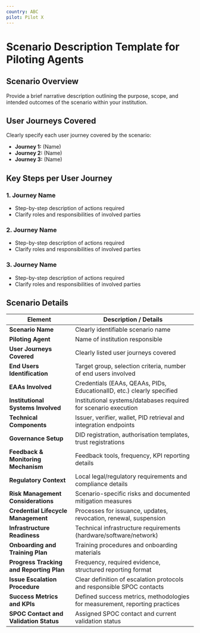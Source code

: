 ```yaml
---
country: ABC
pilot: Pilot X
---
```


# Scenario Description Template for Piloting Agents

## Scenario Overview

Provide a brief narrative description outlining the purpose, scope, and intended outcomes of the scenario within your institution.

## User Journeys Covered

Clearly specify each user journey covered by the scenario:
- **Journey 1:** (Name)
- **Journey 2:** (Name)
- **Journey 3:** (Name)

## Key Steps per User Journey

### 1. Journey Name
- Step-by-step description of actions required
- Clarify roles and responsibilities of involved parties

### 2. Journey Name
- Step-by-step description of actions required
- Clarify roles and responsibilities of involved parties

### 3. Journey Name
- Step-by-step description of actions required
- Clarify roles and responsibilities of involved parties

## Scenario Details

| Element                                   | Description / Details                                                       |
|-------------------------------------------|----------------------------------------------------------------------------|
| **Scenario Name**                         | Clearly identifiable scenario name                                          |
| **Piloting Agent**                        | Name of institution responsible                                             |
| **User Journeys Covered**                 | Clearly listed user journeys covered                                        |
| **End Users Identification**              | Target group, selection criteria, number of end users involved              |
| **EAAs Involved**                         | Credentials (EAAs, QEAAs, PIDs, EducationalID, etc.) clearly specified      |
| **Institutional Systems Involved**        | Institutional systems/databases required for scenario execution             |
| **Technical Components**                  | Issuer, verifier, wallet, PID retrieval and integration endpoints           |
| **Governance Setup**                      | DID registration, authorisation templates, trust registrations              |
| **Feedback & Monitoring Mechanism**       | Feedback tools, frequency, KPI reporting details                            |
| **Regulatory Context**                    | Local legal/regulatory requirements and compliance details                  |
| **Risk Management Considerations**        | Scenario-specific risks and documented mitigation measures                  |
| **Credential Lifecycle Management**       | Processes for issuance, updates, revocation, renewal, suspension            |
| **Infrastructure Readiness**              | Technical infrastructure requirements (hardware/software/network)           |
| **Onboarding and Training Plan**          | Training procedures and onboarding materials                                |
| **Progress Tracking and Reporting Plan**  | Frequency, required evidence, structured reporting format                   |
| **Issue Escalation Procedure**            | Clear definition of escalation protocols and responsible SPOC contacts      |
| **Success Metrics and KPIs**              | Defined success metrics, methodologies for measurement, reporting practices |
| **SPOC Contact and Validation Status**    | Assigned SPOC contact and current validation status                         |
